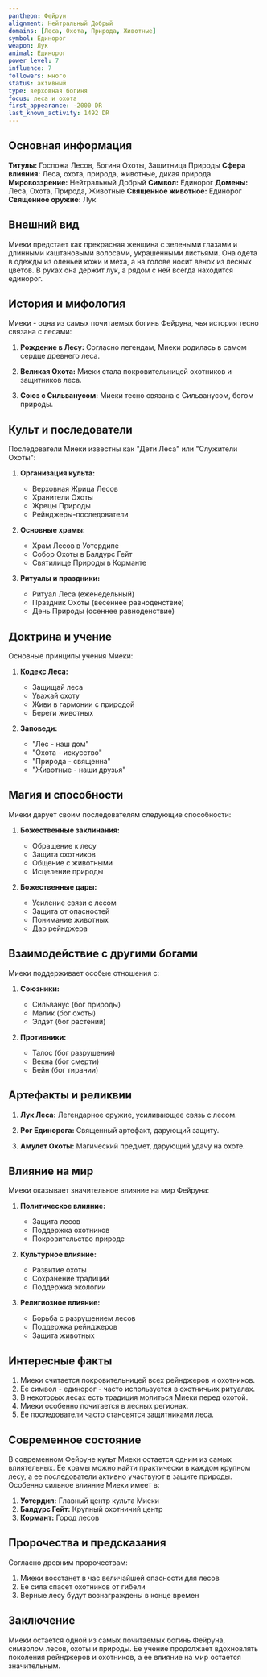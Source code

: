 ```yaml
---
pantheon: Фейрун
alignment: Нейтральный Добрый
domains: [Леса, Охота, Природа, Животные]
symbol: Единорог
weapon: Лук
animal: Единорог
power_level: 7
influence: 7
followers: много
status: активный
type: верховная богиня
focus: леса и охота
first_appearance: -2000 DR
last_known_activity: 1492 DR
---
```


## Основная информация

**Титулы:** Госпожа Лесов, Богиня Охоты, Защитница Природы
**Сфера влияния:** Леса, охота, природа, животные, дикая природа
**Мировоззрение:** Нейтральный Добрый
**Символ:** Единорог
**Домены:** Леса, Охота, Природа, Животные
**Священное животное:** Единорог
**Священное оружие:** Лук

## Внешний вид

Миеки предстает как прекрасная женщина с зелеными глазами и длинными каштановыми волосами, украшенными листьями. Она одета в одежды из оленьей кожи и меха, а на голове носит венок из лесных цветов. В руках она держит лук, а рядом с ней всегда находится единорог.

## История и мифология

Миеки - одна из самых почитаемых богинь Фейруна, чья история тесно связана с лесами:

1. **Рождение в Лесу:** Согласно легендам, Миеки родилась в самом сердце древнего леса.

2. **Великая Охота:** Миеки стала покровительницей охотников и защитников леса.

3. **Союз с Сильванусом:** Миеки тесно связана с Сильванусом, богом природы.

## Культ и последователи

Последователи Миеки известны как "Дети Леса" или "Служители Охоты":

1. **Организация культа:**

   - Верховная Жрица Лесов
   - Хранители Охоты
   - Жрецы Природы
   - Рейнджеры-последователи

2. **Основные храмы:**

   - Храм Лесов в Уотердипе
   - Собор Охоты в Балдурс Гейт
   - Святилище Природы в Корманте

3. **Ритуалы и праздники:**
   - Ритуал Леса (еженедельный)
   - Праздник Охоты (весеннее равноденствие)
   - День Природы (осеннее равноденствие)

## Доктрина и учение

Основные принципы учения Миеки:

1. **Кодекс Леса:**

   - Защищай леса
   - Уважай охоту
   - Живи в гармонии с природой
   - Береги животных

2. **Заповеди:**
   - "Лес - наш дом"
   - "Охота - искусство"
   - "Природа - священна"
   - "Животные - наши друзья"

## Магия и способности

Миеки дарует своим последователям следующие способности:

1. **Божественные заклинания:**

   - Обращение к лесу
   - Защита охотников
   - Общение с животными
   - Исцеление природы

2. **Божественные дары:**
   - Усиление связи с лесом
   - Защита от опасностей
   - Понимание животных
   - Дар рейнджера

## Взаимодействие с другими богами

Миеки поддерживает особые отношения с:

1. **Союзники:**

   - Сильванус (бог природы)
   - Малик (бог охоты)
   - Элдэт (бог растений)

2. **Противники:**
   - Талос (бог разрушения)
   - Векна (бог смерти)
   - Бейн (бог тирании)

## Артефакты и реликвии

1. **Лук Леса:** Легендарное оружие, усиливающее связь с лесом.

2. **Рог Единорога:** Священный артефакт, дарующий защиту.

3. **Амулет Охоты:** Магический предмет, дарующий удачу на охоте.

## Влияние на мир

Миеки оказывает значительное влияние на мир Фейруна:

1. **Политическое влияние:**

   - Защита лесов
   - Поддержка охотников
   - Покровительство природе

2. **Культурное влияние:**

   - Развитие охоты
   - Сохранение традиций
   - Поддержка экологии

3. **Религиозное влияние:**
   - Борьба с разрушением лесов
   - Поддержка рейнджеров
   - Защита животных

## Интересные факты

1. Миеки считается покровительницей всех рейнджеров и охотников.
2. Ее символ - единорог - часто используется в охотничьих ритуалах.
3. В некоторых лесах есть традиция молиться Миеки перед охотой.
4. Миеки особенно почитается в лесных регионах.
5. Ее последователи часто становятся защитниками леса.

## Современное состояние

В современном Фейруне культ Миеки остается одним из самых влиятельных. Ее храмы можно найти практически в каждом крупном лесу, а ее последователи активно участвуют в защите природы. Особенно сильное влияние Миеки имеет в:

1. **Уотердип:** Главный центр культа Миеки
2. **Балдурс Гейт:** Крупный охотничий центр
3. **Кормант:** Город лесов

## Пророчества и предсказания

Согласно древним пророчествам:

1. Миеки восстанет в час величайшей опасности для лесов
2. Ее сила спасет охотников от гибели
3. Верные лесу будут вознаграждены в конце времен

## Заключение

Миеки остается одной из самых почитаемых богинь Фейруна, символом лесов, охоты и природы. Ее учение продолжает вдохновлять поколения рейнджеров и охотников, а ее влияние на мир остается значительным.
